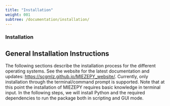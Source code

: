 ```yaml
---
title: "Installation"
weight: 001
subtree: /documentation/installation/
---
```


### Installation

<html lang="en">
<head>
    <meta charset="UTF-8">
    <meta name="viewport" content="width=device-width, initial-scale=1.0">
    <title>MIEZEPY Installation Guide</title>
</head>
<body>

<h2>General Installation Instructions</h2>

<p>The following sections describe the installation process for the different operating systems. See the website for the latest documentation and updates: <a href="https://scgmlz.github.io/MIEZEPY_website/">https://scgmlz.github.io/MIEZEPY_website/</a>. Currently, only installation through the terminal/command prompt is supported. Note that at this point the installation of MIEZEPY requires basic knowledge in terminal input. In the following steps, we will install Python and the required dependencies to run the package both in scripting and GUI mode.</p>

</body>
</html>


